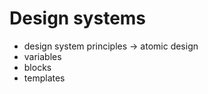 # Design systems

 - design system principles -> atomic design
 - variables
 - blocks
 - templates

